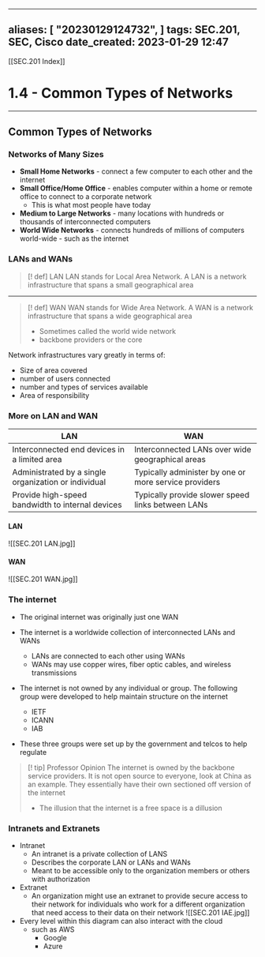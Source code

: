 
---
aliases: [ "20230129124732",  ]
tags: SEC.201, SEC, Cisco
date_created: 2023-01-29 12:47
---
[[SEC.201 Index]]
# 1.4 - Common Types of Networks
---
## Common Types of Networks
### Networks of Many Sizes
- **Small Home Networks** - connect a few computer to each other and the internet
- **Small Office/Home Office** - enables computer within a home or remote office to connect to a corporate network
	- This is what most people have today
- **Medium to Large Networks** - many locations with hundreds or thousands of interconnected computers
- **World Wide Networks** - connects hundreds of millions of computers world-wide - such as the internet

### LANs and WANs
>[! def] LAN
>LAN stands for Local Area Network. A LAN is a network infrastructure that spans a small geographical area
---
>[! def] WAN
>WAN stands for Wide Area Network. A WAN is a network infrastructure that spans a wide geographical area
>- Sometimes called the world wide network
>- backbone providers or the core

Network infrastructures vary greatly in terms of:
- Size of area covered
- number of users connected
- number and types of services available
- Area of responsibility

### More on LAN and WAN
| LAN                                                  | WAN                                                   |
| ---------------------------------------------------- | ----------------------------------------------------- |
| Interconnected end devices in a limited area         | Interconnected LANs over wide geographical areas      |
| Administrated by a single organization or individual | Typically administer by one or more service providers |
| Provide high-speed bandwidth to internal devices     |  Typically provide slower speed links between LANs                                                     |
#### LAN 
![[SEC.201 LAN.jpg]] 
#### WAN
![[SEC.201 WAN.jpg]]

### The internet
- The original internet was originally just one WAN
- The internet is a worldwide collection of interconnected LANs and WANs
	- LANs are connected to each other using WANs
	- WANs may use copper wires, fiber optic cables, and wireless transmissions

- The internet is not owned by any individual or group. The following group were developed to help maintain structure on the internet 
	- IETF
	- ICANN 
	- IAB
- These three groups were set up by the government and telcos to help regulate
>[! tip] Professor Opinion
>The internet is owned by the backbone service providers. It is not open source to everyone, look at China as an example. They essentially have their own sectioned off version of the internet 
>- The illusion that the internet is a free space is a dillusion

### Intranets and Extranets
- Intranet
	- An intranet is a private collection of LANS
	- Describes the corporate LAN or LANs and WANs
	- Meant to be accessible only to the organization members or others with authorization
- Extranet
	- An organization might use an extranet to provide secure access to their network for individuals who work for a different organization that need access to their data on their network
![[SEC.201 IAE.jpg]]
- Every level within this diagram can also interact with the cloud
	- such as AWS
		- Google
		- Azure

